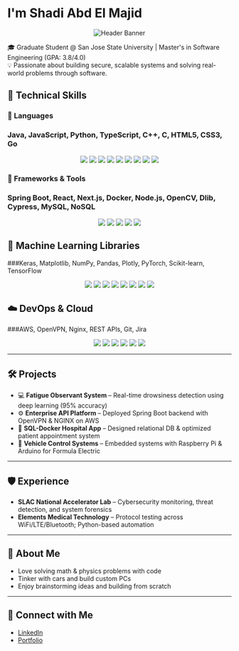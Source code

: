 # I'm Shadi Abd El Majid

<p align="center">
  <img src="https://i.imgur.com/Np2tIQn.png" alt="Header Banner" />
</p>



🎓 Graduate Student @ San Jose State University | Master's in Software Engineering (GPA: 3.8/4.0)  
💡 Passionate about building secure, scalable systems and solving real-world problems through software.

## 🚀 Technical Skills

### 💬 Languages  
### Java, JavaScript, Python, TypeScript, C++, C, HTML5, CSS3, Go

<p align="center">
  <img src="https://img.shields.io/badge/Java-%23ED8B00.svg?style=for-the-badge&logo=openjdk&logoColor=white" />
  <img src="https://img.shields.io/badge/JavaScript-%23323330.svg?style=for-the-badge&logo=javascript&logoColor=%23F7DF1E" />
  <img src="https://img.shields.io/badge/Python-3670A0?style=for-the-badge&logo=python&logoColor=ffdd54" />
  <img src="https://img.shields.io/badge/TypeScript-%23007ACC.svg?style=for-the-badge&logo=typescript&logoColor=white" />
  <img src="https://img.shields.io/badge/C++-%2300599C.svg?style=for-the-badge&logo=c%2B%2B&logoColor=white" />
  <img src="https://img.shields.io/badge/C-%2300599C.svg?style=for-the-badge&logo=c&logoColor=white" />
  <img src="https://img.shields.io/badge/HTML5-%23E34F26.svg?style=for-the-badge&logo=html5&logoColor=white" />
  <img src="https://img.shields.io/badge/CSS3-%231572B6.svg?style=for-the-badge&logo=css3&logoColor=white" />
  <img src="https://img.shields.io/badge/Go-%2300ADD8.svg?style=for-the-badge&logo=go&logoColor=white" />
</p>


### 🧰 Frameworks & Tools  
### Spring Boot, React, Next.js, Docker, Node.js, OpenCV, Dlib, Cypress, MySQL, NoSQL

<p align="center">
  <img src="https://img.shields.io/badge/Docker-%230db7ed.svg?style=for-the-badge&logo=docker&logoColor=white" />
  <img src="https://img.shields.io/badge/Spring-%236DB33F.svg?style=for-the-badge&logo=spring&logoColor=white" />
  <img src="https://img.shields.io/badge/React-%2320232a.svg?style=for-the-badge&logo=react&logoColor=61DAFB" />
  <img src="https://img.shields.io/badge/Next.js-000000.svg?style=for-the-badge&logo=next.js&logoColor=white" />
  <img src="https://img.shields.io/badge/OpenCV-%23ffffff.svg?style=for-the-badge&logo=opencv&logoColor=black" />
</p>


## 🤖 Machine Learning Libraries  

###Keras, Matplotlib, NumPy, Pandas, Plotly, PyTorch, Scikit-learn, TensorFlow
<p align="center">
  <img src="https://img.shields.io/badge/Keras-%23D00000.svg?style=for-the-badge&logo=Keras&logoColor=white" />
  <img src="https://img.shields.io/badge/Matplotlib-ffffff.svg?style=for-the-badge&logo=Matplotlib&logoColor=black" />
  <img src="https://img.shields.io/badge/NumPy-%23013243.svg?style=for-the-badge&logo=numpy&logoColor=white" />
  <img src="https://img.shields.io/badge/Pandas-%23150458.svg?style=for-the-badge&logo=pandas&logoColor=white" />
  <img src="https://img.shields.io/badge/Plotly-%233F4F75.svg?style=for-the-badge&logo=plotly&logoColor=white" />
  <img src="https://img.shields.io/badge/PyTorch-%23EE4C2C.svg?style=for-the-badge&logo=PyTorch&logoColor=white" />
  <img src="https://img.shields.io/badge/scikit--learn-%23F7931E.svg?style=for-the-badge&logo=scikit-learn&logoColor=white" />
  <img src="https://img.shields.io/badge/TensorFlow-%23F6F600.svg?style=for-the-badge&logo=TensorFlow&logoColor=white" />
</p>


## ☁️ DevOps & Cloud  
###AWS, OpenVPN, Nginx, REST APIs, Git, Jira

<p align="center">
  <img src="https://img.shields.io/badge/AWS-%23FF9900.svg?style=for-the-badge&logo=amazon-aws&logoColor=white" />
  <img src="https://img.shields.io/badge/MongoDB-%234ea94b.svg?style=for-the-badge&logo=mongodb&logoColor=white" />
  <img src="https://img.shields.io/badge/MySQL-4479A1.svg?style=for-the-badge&logo=mysql&logoColor=white" />
  <img src="https://img.shields.io/badge/Amazon%20DynamoDB-4053D6?style=for-the-badge&logo=Amazon%20DynamoDB&logoColor=white" />
  <img src="https://img.shields.io/badge/PostgreSQL-%23316192.svg?style=for-the-badge&logo=postgresql&logoColor=white" />
  <img src="https://img.shields.io/badge/GoogleCloud-%234285F4.svg?style=for-the-badge&logo=google-cloud&logoColor=white" />
</p>

---

## 🛠️ Projects
- 💻 **Fatigue Observant System** – Real-time drowsiness detection using deep learning (95% accuracy)  
- ⚙️ **Enterprise API Platform** – Deployed Spring Boot backend with OpenVPN & NGINX on AWS  
- 🏥 **SQL-Docker Hospital App** – Designed relational DB & optimized patient appointment system  
- 🚗 **Vehicle Control Systems** – Embedded systems with Raspberry Pi & Arduino for Formula Electric  

---

## 🛡️ Experience
- **SLAC National Accelerator Lab** – Cybersecurity monitoring, threat detection, and system forensics  
- **Elements Medical Technology** – Protocol testing across WiFi/LTE/Bluetooth; Python-based automation  

---

## 🧠 About Me
- Love solving math & physics problems with code  
- Tinker with cars and build custom PCs  
- Enjoy brainstorming ideas and building from scratch  

---

## 🔗 Connect with Me
- [LinkedIn](https://www.linkedin.com/in/shadi-abd-el-majid-3227381aa)  
- [Portfolio](https://sh-abd.github.io/)
